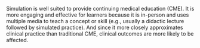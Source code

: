 Simulation is well suited to provide continuing medical education (CME). It is more engaging and effective for learners because it is in-person and uses multiple media to teach a concept or skill (e.g., usually a didactic lecture followed by simulated practice). And since it more closely approximates clinical practice than traditional CME, clinical outcomes are more likely to be affected.